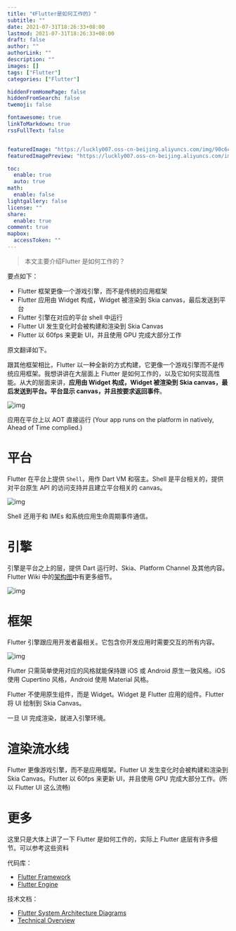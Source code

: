 ```yaml
---
title: "《Flutter是如何工作的》"
subtitle: ""
date: 2021-07-31T18:26:33+08:00
lastmod: 2021-07-31T18:26:33+08:00
draft: false
author: ""
authorLink: ""
description: ""
images: []
tags: ["Flutter"]
categories: ["Flutter"]

hiddenFromHomePage: false
hiddenFromSearch: false
twemoji: false

fontawesome: true
linkToMarkdown: true
rssFullText: false


featuredImage: "https://luckly007.oss-cn-beijing.aliyuncs.com/img/90c6cc12-742e-4c9f-b318-b912f163b8d0.png"
featuredImagePreview: "https://luckly007.oss-cn-beijing.aliyuncs.com/img/90c6cc12-742e-4c9f-b318-b912f163b8d0.png"

toc:
  enable: true
  auto: true
math:
  enable: false
lightgallery: false
license: ""
share:
  enable: true
comment: true
mapbox:
  accessToken: ""
---
```




> 本文主要介绍Flutter 是如何工作的？

<!--more-->



要点如下：

- Flutter 框架更像一个游戏引擎，而不是传统的应用框架
- Flutter 应用由 Widget 构成，Widget 被渲染到 Skia canvas，最后发送到平台
- Flutter 引擎在对应的平台 shell 中运行
- Flutter UI 发生变化时会被构建和渲染到 Skia Canvas
- Flutter 以 60fps 来更新 UI，并且使用 GPU 完成大部分工作

原文翻译如下。

跟其他框架相比，Flutter 以一种全新的方式构建，它更像一个游戏引擎而不是传统应用框架。我想讲讲在大层面上 Flutter 是如何工作的，以及它如何实现高性能。从大的层面来讲，**应用由 Widget 构成，Widget 被渲染到 Skia canvas，最后发送到平台。平台显示 canvas，并且按要求返回事件**。

![img](https://www.sunmoonblog.com/images/15944494180838.jpg)

应用在平台上以 AOT 直接运行 (Your app runs on the platform in natively, Ahead of Time complied.)

# 平台

Flutter 在平台上提供 `Shell`，用作 Dart VM 和宿主。Shell 是平台相关的，提供对平台原生 API 的访问支持并且建立平台相关的 canvas。

![img](https://www.sunmoonblog.com/images/15944503631949.jpg)

Shell 还用于和 IMEs 和系统应用生命周期事件通信。

# 引擎

引擎是平台之上的层，提供 Dart 运行时、Skia、Platform Channel 及其他内容。Flutter Wiki 中的[架构图](https://github.com/flutter/engine/wiki#architecture-diagram)中有更多细节。

![img](https://www.sunmoonblog.com/images/15944505039484.jpg)

# 框架

Flutter 引擎跟应用开发者最相关。它包含你开发应用时需要交互的所有内容。

![img](https://www.sunmoonblog.com/images/15944513053707.jpg)

Flutter 只需简单使用对应的风格就能保持跟 iOS 或 Android 原生一致风格。iOS 使用 Cupertino 风格，Android 使用 Material 风格。

Flutter 不使用原生组件，而是 Widget。Widget 是 Flutter 应用的组件。Flutter 将 UI 绘制到 Skia Canvas。

一旦 UI 完成渲染，就进入引擎环境。

# 渲染流水线

Flutter 更像游戏引擎，而不是应用框架。Flutter UI 发生变化时会被构建和渲染到 Skia Canvas。Flutter 以 60fps 来更新 UI，并且使用 GPU 完成大部分工作。(所以 Flutter UI 这么流畅)

# 更多

这里只是大体上讲了一下 Flutter 是如何工作的，实际上 Flutter 底层有许多细节。可以参考这些资料

代码库：

- [Flutter Framework](https://github.com/flutter/flutter)
- [Flutter Engine](https://github.com/flutter/engine)

技术文档：

- [Flutter System Architecture Diagrams](https://docs.google.com/presentation/d/1cw7A4HbvM_Abv320rVgPVGiUP2msVs7tfGbkgdrTy0I/edit#slide=id.p)
- [Technical Overview](https://flutter.io/technical-overview/)